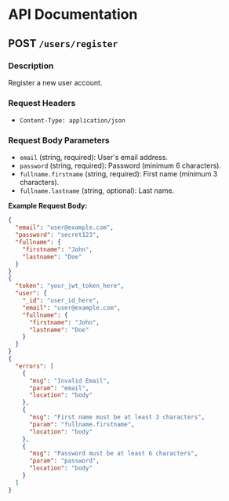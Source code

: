 # API Documentation

## POST `/users/register`

### Description

Register a new user account.

### Request Headers

- `Content-Type: application/json`

### Request Body Parameters

- `email` (string, required): User's email address.
- `password` (string, required): Password (minimum 6 characters).
- `fullname.firstname` (string, required): First name (minimum 3 characters).
- `fullname.lastname` (string, optional): Last name.

**Example Request Body:**

```json
{
  "email": "user@example.com",
  "password": "secret123",
  "fullname": {
    "firstname": "John",
    "lastname": "Doe"
  }
}
{
  "token": "your_jwt_token_here",
  "user": {
    "_id": "user_id_here",
    "email": "user@example.com",
    "fullname": {
      "firstname": "John",
      "lastname": "Doe"
    }
  }
}
{
  "errors": [
    {
      "msg": "Invalid Email",
      "param": "email",
      "location": "body"
    },
    {
      "msg": "First name must be at least 3 characters",
      "param": "fullname.firstname",
      "location": "body"
    },
    {
      "msg": "Password must be at least 6 characters",
      "param": "password",
      "location": "body"
    }
  ]
}